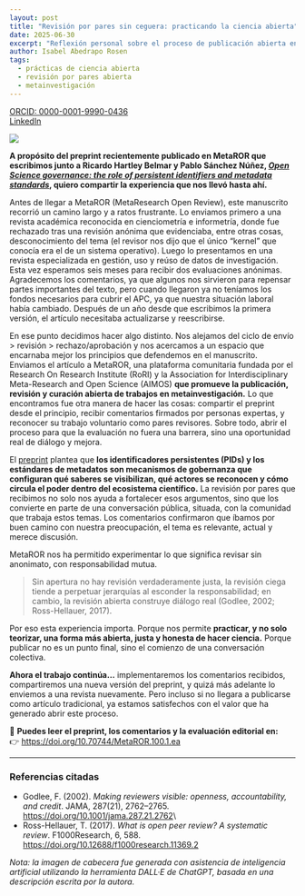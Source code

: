 ```yaml
---
layout: post
title: "Revisión por pares sin ceguera: practicando la ciencia abierta"
date: 2025-06-30
excerpt: "Reflexión personal sobre el proceso de publicación abierta en MetaROR y la revisión por pares sin anonimato."
author: Isabel Abedrapo Rosen
tags:
  - prácticas de ciencia abierta
  - revisión por pares abierta
  - metainvestigación
---
```


[ORCID: 0000-0001-9990-0436](https://orcid.org/0000-0001-9990-0436)\
[LinkedIn](https://www.linkedin.com/in/isabelabedrapo)

![](https://yolaisa.github.io/isa-abedrapo.github.io/assets/images/pares-abiertos.png)

**A propósito del preprint recientemente publicado en MetaROR que escribimos junto a Ricardo Hartley Belmar y Pablo Sánchez Núñez, [*Open Science governance: the role of persistent identifiers and metadata standards*](https://metaror.org/kotahi/articles/100/index.html), quiero compartir la experiencia que nos llevó hasta ahí.**

Antes de llegar a MetaROR (MetaResearch Open Review), este manuscrito recorrió un camino largo y a ratos frustrante. Lo enviamos primero a una revista académica reconocida en cienciometría e informetría, donde fue rechazado tras una revisión anónima que evidenciaba, entre otras cosas, desconocimiento del tema (el revisor nos dijo que el único “kernel” que conocía era el de un sistema operativo). Luego lo presentamos en una revista especializada en gestión, uso y reúso de datos de investigación. Esta vez esperamos seis meses para recibir dos evaluaciones anónimas. Agradecemos los comentarios, ya que algunos nos sirvieron para repensar partes importantes del texto, pero cuando llegaron ya no teníamos los fondos necesarios para cubrir el APC, ya que nuestra situación laboral había cambiado. Después de un año desde que escribimos la primera versión, el artículo necesitaba actualizarse y reescribirse.

En ese punto decidimos hacer algo distinto. Nos alejamos del ciclo de envío \> revisión \> rechazo/aprobación y nos acercamos a un espacio que encarnaba mejor los principios que defendemos en el manuscrito. Enviamos el artículo a MetaROR, una plataforma comunitaria fundada por el Research On Research Institute (RoRI) y la Association for Interdisciplinary Meta-Research and Open Science (AIMOS) **que promueve la publicación, revisión y curación abierta de trabajos en metainvestigación.** Lo que encontramos fue otra manera de hacer las cosas: compartir el preprint desde el principio, recibir comentarios firmados por personas expertas, y reconocer su trabajo voluntario como pares revisores. Sobre todo, abrir el proceso para que la evaluación no fuera una barrera, sino una oportunidad real de diálogo y mejora.

El [preprint](https://doi.org/10.31219/osf.io/9h564_v3) plantea que **los identificadores persistentes (PIDs) y los estándares de metadatos son mecanismos de gobernanza que configuran qué saberes se visibilizan, qué actores se reconocen y cómo circula el poder dentro del ecosistema científico.** La revisión por pares que recibimos no solo nos ayuda a fortalecer esos argumentos, sino que los convierte en parte de una conversación pública, situada, con la comunidad que trabaja estos temas. Los comentarios confirmaron que íbamos por buen camino con nuestra preocupación, el tema es relevante, actual y merece discusión.

MetaROR nos ha permitido experimentar lo que significa revisar sin anonimato, con responsabilidad mutua.

> Sin apertura no hay revisión verdaderamente justa, la revisión ciega tiende a perpetuar jerarquías al esconder la responsabilidad; en cambio, la revisión abierta construye diálogo real (Godlee, 2002; Ross-Hellauer, 2017).

Por eso esta experiencia importa. Porque nos permite **practicar, y no solo teorizar, una forma más abierta, justa y honesta de hacer ciencia.** Porque publicar no es un punto final, sino el comienzo de una conversación colectiva.

**Ahora el trabajo continúa…** implementaremos los comentarios recibidos, compartiremos una nueva versión del preprint, y quizá más adelante lo enviemos a una revista nuevamente. Pero incluso si no llegara a publicarse como artículo tradicional, ya estamos satisfechos con el valor que ha generado abrir este proceso.

📄 **Puedes leer el preprint, los comentarios y la evaluación editorial en:**\
👉 <https://doi.org/10.70744/MetaROR.100.1.ea>

------------------------------------------------------------------------

### Referencias citadas

-   Godlee, F. (2002). *Making reviewers visible: openness, accountability, and credit*. JAMA, 287(21), 2762–2765. <https://doi.org/10.1001/jama.287.21.2762>\
-   Ross-Hellauer, T. (2017). *What is open peer review? A systematic review*. F1000Research, 6, 588. <https://doi.org/10.12688/f1000research.11369.2>

*Nota: la imagen de cabecera fue generada con asistencia de inteligencia artificial utilizando la herramienta DALL·E de ChatGPT, basada en una descripción escrita por la autora.*
